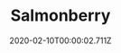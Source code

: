 ---
templateKey: blog-post
title: Salmonberry
type: fruit
description: A spring-time berry with the flavor of the forest.
featuredpost: false
date: 2020-02-10T00:00:02.711Z
featuredimage: /img/Salmonberry.png
sellPrice: 5
tags:
  - Spring
  - Forest
  - Town
  - Mountain
  - forageable
  - Jelly
  - Wine
---